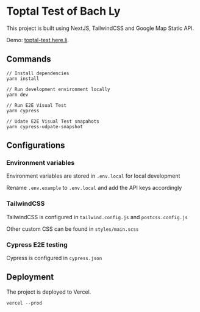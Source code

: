 # Toptal Test of Bach Ly

This project is built using NextJS, TailwindCSS and Google Map Static API.

Demo: [toptal-test.here.li](https://toptal-test.here.li).

## Commands

```
// Install dependencies
yarn install

// Run development environment locally
yarn dev

// Run E2E Visual Test
yarn cypress

// Udate E2E Visual Test snapahots
yarn cypress-udpate-snapshot
```

## Configurations

### Environment variables

Environment variables are stored in `.env.local` for local development

Rename `.env.example` to `.env.local` and add the API keys accordingly

### TailwindCSS

TailwindCSS is configured in `tailwind.config.js` and `postcss.config.js`

Other custom CSS can be found in `styles/main.scss`

### Cypress E2E testing

Cypress is configured in `cypress.json`

## Deployment

The project is deployed to Vercel.

```
vercel --prod
```
